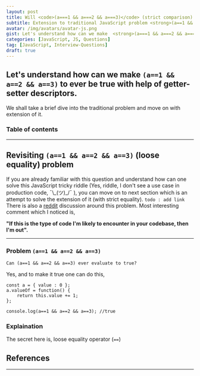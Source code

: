 ```yaml
---
layout: post
title: Will <code>(a===1 && a===2 && a===3)</code> (strict comparison) ever be true (in JavaScript)
subtitle: Extension to traditional JavaScript problem <strong>(a==1 && a==2 && a==3)</strong> (loose equality) and its solution
avatar: /img/avatars/avatar-js.png
gist: Let's understand how can we make  <strong>(a===1 && a===2 && a===3)</strong> to ever be true considering `===` operator, with help of getter-setter descriptors.
categories: [JavaScript, JS, Questions]
tag: [JavaScript, Interview-Questions]
draft: true
---
```


## Let's understand how can we make `(a==1 && a==2 && a==3)` to ever be true with help of getter-setter descriptors.

We shall take a brief dive into the traditional problem and move on with extension of it.

### Table of contents

---

## Revisiting `(a==1 && a==2 && a==3)` (loose equality) problem

If you are already familiar with this question and understand how can one solve this JavaScript tricky riddle (Yes, riddle, I don't see a use case in production code, ¯\\\_(ツ)\_/¯ ), you can move on to next section which is an attempt to solve the extension of it (with strict equality).
`todo : add link`
There is also a [reddit](https://www.reddit.com/r/javascript/comments/7r0i00/can_a_1_a_2_a3_ever_evaluate_to_true/) discussion around this problem. Most interesting comment which I noticed is,

<strong>"If this is the type of code I'm likely to encounter in your codebase, then I'm out".</strong>

---

### Problem `(a==1 && a==2 && a==3)`

    Can (a==1 && a==2 && a==3) ever evaluate to true?

Yes, and to make it true one can do this,

    const a = { value : 0 };
    a.valueOf = function() {
        return this.value += 1;
    };

    console.log(a==1 && a==2 && a==3); //true

### Explaination

The secret here is, loose equality operator (`==`)

## References

---

